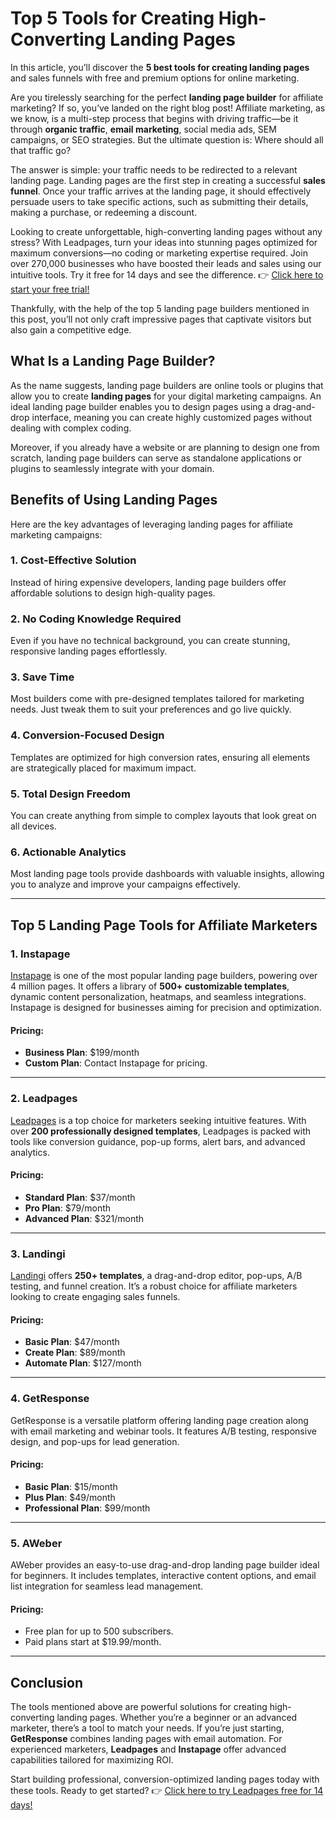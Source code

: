 # Top 5 Tools for Creating High-Converting Landing Pages

In this article, you’ll discover the **5 best tools for creating landing pages** and sales funnels with free and premium options for online marketing.

Are you tirelessly searching for the perfect **landing page builder** for affiliate marketing? If so, you’ve landed on the right blog post! Affiliate marketing, as we know, is a multi-step process that begins with driving traffic—be it through **organic traffic**, **email marketing**, social media ads, SEM campaigns, or SEO strategies. But the ultimate question is: Where should all that traffic go?

The answer is simple: your traffic needs to be redirected to a relevant landing page. Landing pages are the first step in creating a successful **sales funnel**. Once your traffic arrives at the landing page, it should effectively persuade users to take specific actions, such as submitting their details, making a purchase, or redeeming a discount.

Looking to create unforgettable, high-converting landing pages without any stress? With Leadpages, turn your ideas into stunning pages optimized for maximum conversions—no coding or marketing expertise required. Join over 270,000 businesses who have boosted their leads and sales using our intuitive tools. Try it free for 14 days and see the difference. 👉 [Click here to start your free trial!](https://bit.ly/LEadPages)

Thankfully, with the help of the top 5 landing page builders mentioned in this post, you’ll not only craft impressive pages that captivate visitors but also gain a competitive edge.

## What Is a Landing Page Builder?

As the name suggests, landing page builders are online tools or plugins that allow you to create **landing pages** for your digital marketing campaigns. An ideal landing page builder enables you to design pages using a drag-and-drop interface, meaning you can create highly customized pages without dealing with complex coding.

Moreover, if you already have a website or are planning to design one from scratch, landing page builders can serve as standalone applications or plugins to seamlessly integrate with your domain.

## Benefits of Using Landing Pages

Here are the key advantages of leveraging landing pages for affiliate marketing campaigns:

### 1. Cost-Effective Solution
Instead of hiring expensive developers, landing page builders offer affordable solutions to design high-quality pages.

### 2. No Coding Knowledge Required
Even if you have no technical background, you can create stunning, responsive landing pages effortlessly.

### 3. Save Time
Most builders come with pre-designed templates tailored for marketing needs. Just tweak them to suit your preferences and go live quickly.

### 4. Conversion-Focused Design
Templates are optimized for high conversion rates, ensuring all elements are strategically placed for maximum impact.

### 5. Total Design Freedom
You can create anything from simple to complex layouts that look great on all devices.

### 6. Actionable Analytics
Most landing page tools provide dashboards with valuable insights, allowing you to analyze and improve your campaigns effectively.

---

## Top 5 Landing Page Tools for Affiliate Marketers

### 1. Instapage
[Instapage](https://bit.ly/LEadPages) is one of the most popular landing page builders, powering over 4 million pages. It offers a library of **500+ customizable templates**, dynamic content personalization, heatmaps, and seamless integrations. Instapage is designed for businesses aiming for precision and optimization.

#### Pricing:
- **Business Plan**: $199/month
- **Custom Plan**: Contact Instapage for pricing.

---

### 2. Leadpages
[Leadpages](https://bit.ly/LEadPages) is a top choice for marketers seeking intuitive features. With over **200 professionally designed templates**, Leadpages is packed with tools like conversion guidance, pop-up forms, alert bars, and advanced analytics.

#### Pricing:
- **Standard Plan**: $37/month
- **Pro Plan**: $79/month
- **Advanced Plan**: $321/month

---

### 3. Landingi
[Landingi](https://bit.ly/LEadPages) offers **250+ templates**, a drag-and-drop editor, pop-ups, A/B testing, and funnel creation. It’s a robust choice for affiliate marketers looking to create engaging sales funnels.

#### Pricing:
- **Basic Plan**: $47/month
- **Create Plan**: $89/month
- **Automate Plan**: $127/month

---

### 4. GetResponse
GetResponse is a versatile platform offering landing page creation along with email marketing and webinar tools. It features A/B testing, responsive design, and pop-ups for lead generation.

#### Pricing:
- **Basic Plan**: $15/month
- **Plus Plan**: $49/month
- **Professional Plan**: $99/month

---

### 5. AWeber
AWeber provides an easy-to-use drag-and-drop landing page builder ideal for beginners. It includes templates, interactive content options, and email list integration for seamless lead management.

#### Pricing:
- Free plan for up to 500 subscribers.
- Paid plans start at $19.99/month.

---

## Conclusion

The tools mentioned above are powerful solutions for creating high-converting landing pages. Whether you’re a beginner or an advanced marketer, there’s a tool to match your needs. If you’re just starting, **GetResponse** combines landing pages with email automation. For experienced marketers, **Leadpages** and **Instapage** offer advanced capabilities tailored for maximizing ROI.

Start building professional, conversion-optimized landing pages today with these tools. Ready to get started? 👉 [Click here to try Leadpages free for 14 days!](https://bit.ly/LEadPages)
